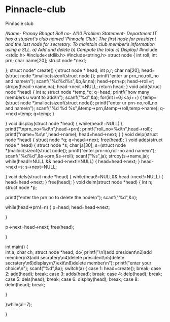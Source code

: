 # Pinnacle-club
Pinnacle club

/*Name- Pranay Bhagat
Roll no- A110
Problem Statement- Department IT has a student's club named 'Pinnacle Club'. The first node for president and the last node for secretary. To maintain club member’s information using a SLL. a) Add and delete b) Compute the total c) Display*/
#include <stdio.h>
#include<stdlib.h>
#include<string.h>
struct node
{
    int roll;
    int prn;
    char name[20];
    struct node *next;
    
};
struct node* create()
{
  struct node * head;
  int p,r;
  char na[20];
  head=(struct node *)malloc(sizeof(struct node ));
  printf("enter ur prn_no,roll_no and name\n");
  scanf("%d%d%s",&p,&r,na);
  head->prn=p;
  head->roll=r;
  strcpy(head->name,na);
  head->next =NULL;
  return head;
}
void add(struct node *head)
{
  int a;
  struct node *temp,*q;
  q=head;
  printf("how many members u want to add\n");
  scanf("%d",&a);
  for(int i=0;i<a;i++)
  {
    temp=(struct node *)malloc(sizeof(struct node));
    printf("enter ur prn-no,roll_no and name\n");
    scanf("%d %d %s",&temp->prn,&temp->roll,temp->name);
    q->next=temp;
    q=temp;
  }

}
void display(struct node *head)
{
  while(head!=NULL)
  {
    printf("\nprn_no=%d\n",head->prn);
    printf("roll_no=%d\n",head->roll);
    printf("name=%s\n",head->name);
    head=head->next;
  }
}
void delp(struct node *head)
{
  struct node *q;
  q=head->next;
  free(head);
}
void adds(struct node * head)
{
struct node *s;
char ja[30];
s=(struct node *)malloc(sizeof(struct node));
printf("enter prn-no,roll-no and name\n");
scanf("%d%d",&s->prn,&s->roll);
scanf("%s",ja);
strcpy(s->name,ja);
while(head!=NULL && head->next!=NULL)
{
head=head->next;
}
head->next=s;
s->next=NULL;

}
void dels(struct node *head)
{
  while(head!=NULL&& head->next!=NULL)
  {
    head=head->next;
  }
  free(head);
}
void delm(struct node *head)
{ int n;
struct node *p;


printf("enter the prn no to delete the node\n");
scanf("%d",&n);

while(head->prn!=n)
{
  p=head;
  head=head->next;    
  
}

p->next=head->next;
free(head);

}



int main()
{   
  int a;
    char ch;
    struct node *head;
  do{
  printf("\n1)add president\n2)add member\n3)add secratery\n4)delete president\n5)delete secratery\n6)display\n7)exit\n8)delete member\n");
  printf("enter your choice\n");
  scanf("%d",&a);
  switch(a)
  {
    case 1:
    head=create();
    break;
    case 2:
    add(head);
    break;
    case 3:
    adds(head);
    break;
    case 4:
    delp(head);
    break;
    case 5:
    dels(head);
    break;
    case 6:
    display(head);
    break;
    case 8:
    delm(head);
    break;

  }

  }while(a!=7);

}
